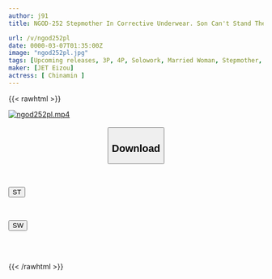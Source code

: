 ```yaml
---
author: j91
title: NGOD-252 Stepmother In Corrective Underwear. Son Can't Stand The Sight Of Her Ripe Body And Gets A Full Erection... Chinamin

url: /v/ngod252pl
date: 0000-03-07T01:35:00Z
image: "ngod252pl.jpg"
tags: [Upcoming releases, 3P, 4P, Solowork, Married Woman, Stepmother, Cuckold, Huge Butt	]
maker: [JET Eizou]
actress: [ Chinamin ]
---
```



{{< rawhtml >}}

<div class="video" data-videoid="pending_link.html">
    <a href="javascript:;">
        <img src="/v/ngod252pl/ngod252pl.jpg" width="WIDTH" height="HEIGHT" alt="ngod252pl.mp4" loading="lazy">
    </a>
</div>

<script type="text/javascript" src="https://j91.asia/asset/on-demand-pend.js"></script>

<br>
  <link rel="stylesheet" href="https://j91.asia/asset/bs5.css">
  
  <center>
  <button class="btn btn-primary" type="button" data-bs-toggle="collapse" data-bs-target=".multi-collapse" aria-expanded="false" aria-controls="multiCollapseExample1 multiCollapseExample2"><h2>Download</h2></button></center>
</p>
<div class="row">
  <div class="col">
    <div class="collapse multi-collapse" id="multiCollapseExample1">
      <div class="card card-body">
	      	      <br>
<div class="buttons">  
<p><a href="https://j91.asia/pending_link.html" target="_blank"><button class="btn-hover color-3"><i class="fa fa-download"></i> ST</button></a></p></div>
    </div>
  </div>
</div>
  <div class="col">
    <div class="collapse multi-collapse" id="multiCollapseExample2">
      <div class="card card-body">
	      <br>
<div class="buttons">
<p><a href="https://j91.asia/pending_link.html" target="_blank"><button class="btn-hover color-2"><i class="fa fa-download"></i> SW</button></a></p></div>
<br><br>
      </div>
    </div>
  </div>
</div>

{{< /rawhtml >}}
